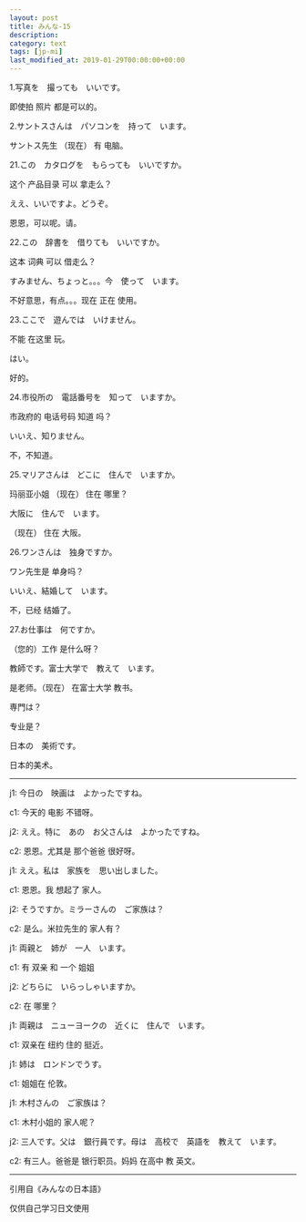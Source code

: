 ```yaml
---
layout: post
title: みんな-15
description: 
category: text
tags: [jp-mi]
last_modified_at: 2019-01-29T00:00:00+00:00
---
```


1.写真を　撮っても　いいです。

即使拍 照片 都是可以的。

2.サントスさんは　パソコンを　持って　います。

サントス先生 （现在） 有 电脑。

21.この　カタログを　もらっても　いいですか。

这个 产品目录 可以 拿走么？

ええ、いいですよ。どうぞ。

恩恩，可以呢。请。

22.この　辞書を　借りても　いいですか。

这本 词典 可以 借走么？

すみません、ちょっと。。。今　使って　います。

不好意思，有点。。。现在 正在 使用。

23.ここで　遊んでは　いけません。

不能 在这里 玩。

はい。

好的。

24.市役所の　電話番号を　知って　いますか。

市政府的 电话号码 知道 吗？

いいえ、知りません。

不，不知道。

25.マリアさんは　どこに　住んで　いますか。

玛丽亚小姐 （现在） 住在 哪里？

大阪に　住んで　います。

（现在） 住在 大阪。

26.ワンさんは　独身ですか。

ワン先生是 单身吗？

いいえ、結婚して　います。

不，已经 结婚了。

27.お仕事は　何ですか。

（您的）工作 是什么呀？

教師です。富士大学で　教えて　います。

是老师。（现在） 在富士大学 教书。

専門は？

专业是？

日本の　美術です。

日本的美术。

<hr>

j1: 今日の　映画は　よかったですね。

c1: 今天的 电影 不错呀。


j2: ええ。特に　あの　お父さんは　よかったですね。

c2: 恩恩。尤其是 那个爸爸 很好呀。


j1: ええ。私は　家族を　思い出しました。

c1: 恩恩。我 想起了 家人。


j2: そうですか。ミラーさんの　ご家族は？

c2: 是么。米拉先生的 家人有？


j1: 両親と　姉が　一人　います。

c1: 有 双亲 和 一个 姐姐


j2: どちらに　いらっしゃいますか。

c2: 在 哪里？


j1: 両親は　ニューヨークの　近くに　住んで　います。

c1: 双亲在 纽约 住的 挺近。


j1: 姉は　ロンドンでうす。

c1: 姐姐在 伦敦。


j1: 木村さんの　ご家族は？

c1: 木村小姐的 家人呢？


j2: 三人です。父は　銀行員です。母は　高校で　英語を　教えて　います。

c2: 有三人。爸爸是 银行职员。妈妈 在高中 教 英文。

<hr>

引用自《みんなの日本語》

仅供自己学习日文使用
